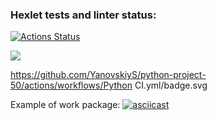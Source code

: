 ### Hexlet tests and linter status:
[![Actions Status](https://github.com/YanovskiyS/python-project-50/actions/workflows/hexlet-check.yml/badge.svg)](https://github.com/YanovskiyS/python-project-50/actions)

<a href="https://codeclimate.com/github/YanovskiyS/python-project-50/maintainability"><img src="https://api.codeclimate.com/v1/badges/0b4f86da91fae6e36fe3/maintainability" /></a>

https://github.com/YanovskiyS/python-project-50/actions/workflows/Python CI.yml/badge.svg

Example of work package:
[![asciicast](https://asciinema.org/a/TKnyUAheODn4VDuaeNcfNqZ6m.svg)](https://asciinema.org/a/TKnyUAheODn4VDuaeNcfNqZ6m)